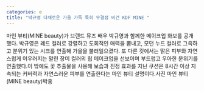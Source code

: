 ```yaml
---
categories: e
title: "박규영 다채로운 가을 가득 특히 무결점 비건 KDF MINE "
---
```

마인 뷰티(MINE beauty)가 브랜드 뮤즈 배우 박규영과 함께한 메이크업 화보를 공개했다. 박규영은 레드 컬러로 강렬하고 도회적인 매력을 뽐내고, 모던 누드 컬러로 그윽하고 분위기 있는 시크를 연출해 가을을 불러일으켰다. 또 다른 컷에서는 맑은 피부와 자연스럽게 어우러지는 말린 장미 컬러의 립 메이크업을 선보이며 부드럽고 우아한 분위기를 연출했다.이 밖에도 꽃 추출물을 사용해 보습과 진정 효과를 지닌 쿠션은 8시간 이상 지속되는 커버력과 자연스러운 피부를 연출한다는 마인 뷰티 설명이다.사진 마인 뷰티(MINE beauty)박홍